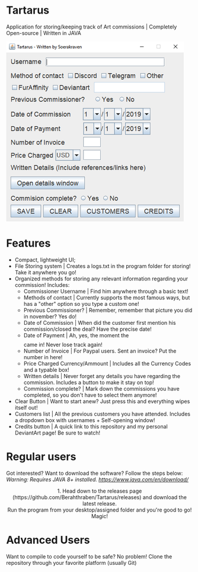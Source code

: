 # Tartarus

Application for storing/keeping track of Art commissions | Completely Open-source | Written in JAVA


<img aligning = center src="https://github.com/Berahthraben/Tartarus/blob/master/readmeAssets/Tartarus1.PNG">


# Features
- Compact, lightweight UI;
- File Storing system | Creates a logs.txt in the program folder for storing! Take it anywhere you go!
- Organized methods for storing any relevant information regarding your commission! Includes:
  - Commissioner Username | Find him anywhere through a basic text!
  - Methods of contact | Currently supports the most famous ways, but has a "other" option so you type a custom one!
  - Previous Commissioner? | Remember, remember that picture you did in november? Yes do!
  - Date of Commission | When did the customer first mention his commission/closed the deal? Have the precise date!
  - Date of Payment | Ah, yes, the moment the $$$$ came in! Never lose track again!
  - Number of Invoice | For Paypal users. Sent an invoice? Put the number in here!
  - Price Charged Currency/Ammount | Includes all the Currency Codes and a typable box!
  - Written details | Never forget any details you have regarding the commission. Includes a button to make it stay on top!
  - Commission complete? | Mark down the commissions you have completed, so you don't have to select them anymore!
- Clear Button | Want to start anew? Just press this and everything wipes itself out!
- Customers list | All the previous customers you have attended. Includes a dropdown box with usernames + Self-opening window!
- Credits button | A quick link to this repository and my personal DeviantArt page! Be sure to watch!

# Regular users
Got interested? Want to download the software? Follow the steps below:
*Warning: Requires JAVA 8+ installed. https://www.java.com/en/download/*
<center>1. Head down to the releases page (https://github.com/Berahthraben/Tartarus/releases) and download the latest release.</center> 
<center>Run the program from your desktop/assigned folder and you're good to go! Magic! </center>


# Advanced Users
Want to compile to code yourself to be safe? No problem! Clone the repository through your favorite platform (usually Git)

